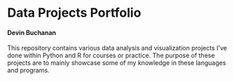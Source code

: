 # Data Projects Portfolio

#### Devin Buchanan

This repository contains various data analysis and visualization projects I've done within Python and R for courses or practice. The purpose of these projects are to mainly showcase some of my knowledge in these languages and programs.
